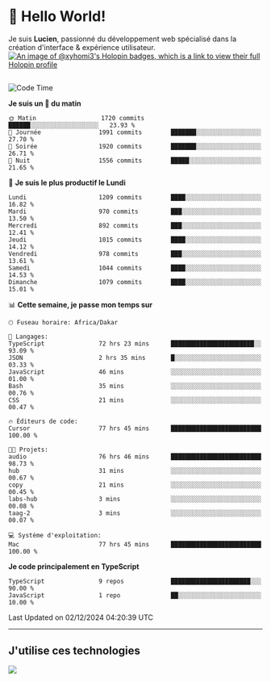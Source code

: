 # 👋 Hello World!

Je suis **Lucien**, passionné du développement web spécialisé dans la création d'interface & expérience utilisateur.
[![An image of @xyhomi3's Holopin badges, which is a link to view their full Holopin profile](https://holopin.me/xyhomi3)](https://holopin.io/@xyhomi3)

##

<!--START_SECTION:waka-->
![Code Time](http://img.shields.io/badge/Code%20Time-2%2C690%20hrs%201%20min-blue)

**Je suis un 🐤 du matin** 

```text
🌞 Matin                  1720 commits        ██████░░░░░░░░░░░░░░░░░░░   23.93 % 
🌆 Journée                1991 commits        ███████░░░░░░░░░░░░░░░░░░   27.70 % 
🌃 Soirée                 1920 commits        ███████░░░░░░░░░░░░░░░░░░   26.71 % 
🌙 Nuit                   1556 commits        █████░░░░░░░░░░░░░░░░░░░░   21.65 % 
```
📅 **Je suis le plus productif le Lundi** 

```text
Lundi                    1209 commits        ████░░░░░░░░░░░░░░░░░░░░░   16.82 % 
Mardi                    970 commits         ███░░░░░░░░░░░░░░░░░░░░░░   13.50 % 
Mercredi                 892 commits         ███░░░░░░░░░░░░░░░░░░░░░░   12.41 % 
Jeudi                    1015 commits        ████░░░░░░░░░░░░░░░░░░░░░   14.12 % 
Vendredi                 978 commits         ███░░░░░░░░░░░░░░░░░░░░░░   13.61 % 
Samedi                   1044 commits        ████░░░░░░░░░░░░░░░░░░░░░   14.53 % 
Dimanche                 1079 commits        ████░░░░░░░░░░░░░░░░░░░░░   15.01 % 
```


📊 **Cette semaine, je passe mon temps sur** 

```text
🕑︎ Fuseau horaire: Africa/Dakar

💬 Langages: 
TypeScript               72 hrs 23 mins      ███████████████████████░░   93.09 % 
JSON                     2 hrs 35 mins       █░░░░░░░░░░░░░░░░░░░░░░░░   03.33 % 
JavaScript               46 mins             ░░░░░░░░░░░░░░░░░░░░░░░░░   01.00 % 
Bash                     35 mins             ░░░░░░░░░░░░░░░░░░░░░░░░░   00.76 % 
CSS                      21 mins             ░░░░░░░░░░░░░░░░░░░░░░░░░   00.47 % 

🔥 Éditeurs de code: 
Cursor                   77 hrs 45 mins      █████████████████████████   100.00 % 

🐱‍💻 Projets: 
audio                    76 hrs 46 mins      █████████████████████████   98.73 % 
hub                      31 mins             ░░░░░░░░░░░░░░░░░░░░░░░░░   00.67 % 
copy                     21 mins             ░░░░░░░░░░░░░░░░░░░░░░░░░   00.45 % 
labs-hub                 3 mins              ░░░░░░░░░░░░░░░░░░░░░░░░░   00.08 % 
taag-2                   3 mins              ░░░░░░░░░░░░░░░░░░░░░░░░░   00.07 % 

💻 Système d'exploitation: 
Mac                      77 hrs 45 mins      █████████████████████████   100.00 % 
```

**Je code principalement en TypeScript** 

```text
TypeScript               9 repos             ██████████████████████░░░   90.00 % 
JavaScript               1 repo              ██░░░░░░░░░░░░░░░░░░░░░░░   10.00 % 
```




 Last Updated on 02/12/2024 04:20:39 UTC
<!--END_SECTION:waka-->
---

## J'utilise ces technologies

<p align="left">
  <a href="https://skillicons.dev">
    <img src="https://skillicons.dev/icons?i=ts,js,md,scss,tailwind,react,docker,express,astro,vite,nextjs,vercel,figma,ableton" />
  </a>
</p>

